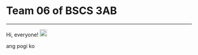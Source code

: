 # Team 06 of BSCS 3AB
---------------------------------------------------------------
Hi, everyone! <img src="https://raw.githubusercontent.com/MartinHeinz/MartinHeinz/master/wave.gif" width="20px">

ang pogi ko 